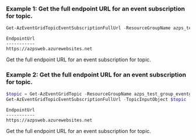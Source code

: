 ### Example 1: Get the full endpoint URL for an event subscription for topic.
```powershell
Get-AzEventGridTopicEventSubscriptionFullUrl -ResourceGroupName azps_test_group_eventgrid -EventSubscriptionName azps-eventsub -TopicName azps-topic
```

```output
EndpointUrl
-----------
https://azpsweb.azurewebsites.net
```

Get the full endpoint URL for an event subscription for topic.

### Example 2: Get the full endpoint URL for an event subscription for topic.
```powershell
$topic = Get-AzEventGridTopic -ResourceGroupName azps_test_group_eventgrid -Name azps-topic
Get-AzEventGridTopicEventSubscriptionFullUrl -TopicInputObject $topic -EventSubscriptionName azps-eventsub
```

```output
EndpointUrl
-----------
https://azpsweb.azurewebsites.net
```

Get the full endpoint URL for an event subscription for topic.